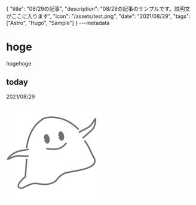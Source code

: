 {
  "title": "08/29の記事",
  "description": "08/29の記事のサンプルです。説明文がここに入ります",
  "icon": "/assets/test.png",
  "date": "2021/08/29",
  "tags": ["Astro", "Hugo", "Sample"]
}
---metadata

# hoge
hogehoge

## today
2021/08/29

![img](/assets/test.png)